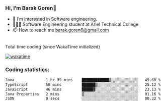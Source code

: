 ###  Hi, I’m Barak Goren👋
- 👀 I’m interested in Software engineering.
- 👨🏼‍🎓 Software Engineering student at Ariel Technical College
- 📫 How to reach me barak.goren6@gmail.com
##
Total time coding (since WakaTime initialized)

[![wakatime](https://wakatime.com/badge/user/5cc5ec80-a806-4ca2-a704-db29274e48cd.svg)](https://wakatime.com/@5cc5ec80-a806-4ca2-a704-db29274e48cd)

   
### Coding statistics:

<!--START_SECTION:waka-->

```txt
Java              1 hr 39 mins    ████████████▒░░░░░░░░░░░░   49.68 %
TypeScript        50 mins         ██████▒░░░░░░░░░░░░░░░░░░   25.12 %
JavaScript        46 mins         █████▓░░░░░░░░░░░░░░░░░░░   23.13 %
Java Properties   2 mins          ▒░░░░░░░░░░░░░░░░░░░░░░░░   01.16 %
JSON              0 secs          ░░░░░░░░░░░░░░░░░░░░░░░░░   00.32 %
```

<!--END_SECTION:waka-->

<!---
barakgoren/barakgoren is a ✨ special ✨ repository because its `README.md` (this file) appears on your GitHub profile.
You can click the Preview link to take a look at your changes.
--->
